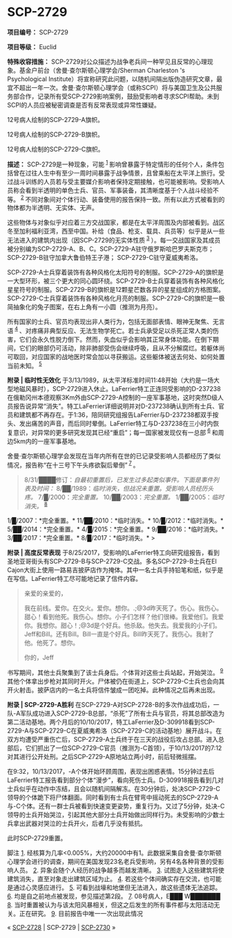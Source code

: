 # SCP-2729
                        


**项目编号：** SCP-2729

**项目等级：** Euclid

**特殊收容措施：** SCP-2729对公众描述为战争老兵间一种罕见且反常的心理现象。基金户前台（舍曼·查尔斯顿心理学会/Sherman Charleston 's Psychological Institute）将宣称研究此问题，以随机间隔出版伪造研究文章，最宜不超出一年一次。舍曼·查尔斯顿心理学会（或称SCPI）将与美国卫生及公共服务部合作，记录所有受SCP-2729影响案例，鼓励受影响者寻求SCPI帮助。未到SCPI的人员应被秘密调查是否有反常表现或异常性嫌疑。



12号病人绘制的SCP-2729-A旗帜。





12号病人绘制的SCP-2729-B旗帜。





12号病人绘制的SCP-2729-C旗帜。



**描述：** SCP-2729是一种现象，可能<sup class='footnoteref'>
 <a shape='rect' class='footnoteref' id='footnoteref-1' href='javascript:;' onclick='WIKIDOT.page.utils.scrollToReference(&apos;footnote-1&apos;)'>1</a>
</sup>影响曾暴露于特定情形的任何个人，条件包括曾在过往人生中有至少一周时间暴露于战争情景，且曾乘船在太平洋上旅行。受过战斗训练的人员若与受主要媒介影响者保持定期接触，也可能被影响。受影响人员称会看到半透明的单色士兵、官员、军事装备，其清晰度基于个人战斗经验不等。<sup class='footnoteref'>
 <a shape='rect' class='footnoteref' id='footnoteref-2' href='javascript:;' onclick='WIKIDOT.page.utils.scrollToReference(&apos;footnote-2&apos;)'>2</a>
</sup>不同对象间对个体行动、装备使用的报告保持一致。所有以此方式被看到的物体都为半透明、无实体、无声。

这些物体与对象似乎对应着三方交战国家，都是在太平洋周围及内部被看到。战区冬至加利福利亚湾，西至中国。补给（食品、枪支、载具、兵员等）似乎是从一些无法进入的建筑内出现（因SCP-2729的无实体性质<sup class='footnoteref'>
 <a shape='rect' class='footnoteref' id='footnoteref-3' href='javascript:;' onclick='WIKIDOT.page.utils.scrollToReference(&apos;footnote-3&apos;)'>3</a>
</sup>）。每一交战国家及其成员被分别编为SCP-2729-A、B、C。SCP-2729-A驻守俄罗斯哈巴罗夫斯克市； SCP-2729-B驻守加拿大鲁伯特王子港； SCP-2729-C驻守夏威夷希洛。

SCP-2729-A士兵穿着装饰有各种风格化太阳符号的制服。SCP-2729-A的旗帜是一大型环形，被三个更大的同心圆环绕。SCP-2729-B士兵穿着装饰有各种风格化星星符号的制服。SCP-2729-B的旗帜是12颗星芒数各异的星星组成的方格图案。SCP-2729-C士兵穿着装饰有各种风格化月亮的制服。SCP-2729-C的旗帜是一极简抽象化的兔子图案，在右上角有一小圆（推测为月亮）。

所有国家的士兵、官员均表现出非人类行为，包括无面部表情、眼神无聚焦、无言语<sup class='footnoteref'>
 <a shape='rect' class='footnoteref' id='footnoteref-4' href='javascript:;' onclick='WIKIDOT.page.utils.scrollToReference(&apos;footnote-4&apos;)'>4</a>
</sup>、对疼痛非典型反应、无法生物学死亡。若士兵承受足以杀死正常人类的伤害，它们会永久性脱力倒下。然而，失血似乎会影响其正常身体功能。在倒下期间，它们的眼部仍可活动，除非肺部受伤会继续呼吸，且从不分解腐烂。若躯体尚可取回，对应国家的战地医时常会加以寻获搬运。这些躯体被送去何处、如何处置当前未知。<sup class='footnoteref'>
 <a shape='rect' class='footnoteref' id='footnoteref-5' href='javascript:;' onclick='WIKIDOT.page.utils.scrollToReference(&apos;footnote-5&apos;)'>5</a>
</sup>

**附录 | 临时性无效化** 
于3/13/1989，从太平洋标准时间11:48开始（大约是一场大型地磁风暴时），SCP-2729进入休止。LaFerrier特工正连同受影响的D-237238在俄勒冈州本德观察3Km外由SCP-2729-A控制的一座军事基地，这时突然D级人员报告说异常“消失”。特工LaFerrier详细说明并对D-237238确认到所有士兵、官员和建筑都不再存在。于1:36，陪同研究组报告LaFerrier与D-237238都双手按头、发出痛苦的声音，而后同时晕倒。LaFerrier特工与D-237238在三小时内恢复意识，对异常的更多研究发现其已经“重启”；每一国家被发现仅有一总部<sup class='footnoteref'>
 <a shape='rect' class='footnoteref' id='footnoteref-6' href='javascript:;' onclick='WIKIDOT.page.utils.scrollToReference(&apos;footnote-6&apos;)'>6</a>
</sup>和周边5km内的一座军事基地。

舍曼·查尔斯顿心理学会发现在当年内所有在世的已记录受影响人员都经历了类似情况，报告称“在十三号下午头疼欲裂后晕倒”<sup class='footnoteref'>
 <a shape='rect' class='footnoteref' id='footnoteref-7' href='javascript:;' onclick='WIKIDOT.page.utils.scrollToReference(&apos;footnote-7&apos;)'>7</a>
</sup>。


> 8/31/████修订：*自最初重置后，已发生过多起类似事件。下面是事件列表及时间：* 
8/██/1989：*临时消失，但战况未重置。受影响人员经历头疼。* 
7/█/2000：*完全重置。* 
10/██/2003：*完全重置。* 
1/██/2005：*临时消失。* <sup class='footnoteref'>
 <a shape='rect' class='footnoteref' id='footnoteref-8' href='javascript:;' onclick='WIKIDOT.page.utils.scrollToReference(&apos;footnote-8&apos;)'>8</a>
</sup>
1/█/2007：*完全重置。* 
11/██/2010：*临时消失。* 
10/█/2012：*临时消失。* 
5/██/2014：*完全重置。* 
4/█/2015：*完全重置。* 
9/██/2016：*临时消失。* 
3/██/2017：*完全重置。* 
8/█/2017：*临时消失。* 
> 

**附录 | 高度反常表现** 
于8/25/2017，受影响的LaFerrier特工向研究组报告，看到圣地亚哥街头有SCP-2729-B与SCP-2729-C交战。多名SCP-2729-B士兵在El Cajon大街上使用一路易吉披萨店作为掩体。其中一名士兵手持铅笔和纸，似乎是在写信。LaFerrier特工尽可能地记录了信件内容。


> 亲爱的亲爱的，
> 
> 我在前线。爱你。在交火。爱你。想你。.;@3d昨天死了。伤心。我伤心。甜心！看到他死。我伤心。想你。小子们怎样？他们很棒。我爱他们。我爱你。我想你。甜心！;@3d是个好兵。他杀敌。他失去。我爱我的小子们。Jeff和Bill。还有Bill。Bill一直是个好兵。Bill昨天死了。我伤心。我射了他。他死了。想你。
> 
> 你的，Jeff
> 

书写期间，其他士兵聚集到了该士兵身后。个体背对这些士兵站起，开始哭泣。<sup class='footnoteref'>
 <a shape='rect' class='footnoteref' id='footnoteref-9' href='javascript:;' onclick='WIKIDOT.page.utils.scrollToReference(&apos;footnote-9&apos;)'>9</a>
</sup>其他个体拿出步枪对其同时开火。尸体被仍在街道上，SCP-2729-C士兵也会向其开火射击。披萨店内的一名士兵将信件皱成一团吃掉。此种情况之后再未出现。

**附录 | SCP-2729-A胜利** 
在SCP-2729-A对SCP-2728-B的多次作战成功后，一队-A军队成功进入SCP-2729-B总部，“杀死”了所有士兵与官员，将其总部改造为第二活动基地。两个月后的10/10/2017，特工LaFerrier及D-309918看到SCP-2729-A与SCP-2729-C在夏威夷希洛（SCP-2729-C的活动基地）展开战斗。在双方均遭受严重伤亡后，SCP-2729-A士兵终于在三天的战役后攻占总部。进入总部后，它们抓出了一位SCP-2729-C官员（推测为-C首领），于10/13/2017的7:12对其进行公开处刑。之后SCP-2729-A原地站立两小时，前后轻微摇摆。

在9:32，10/13/2017，-A个体开始环顾周围，表现出困惑表情。15分钟过去后LaFerrier特工报告看到部分个体“漫步”，看向死伤士兵。D-309918报告看到几对士兵似乎在动作中冻结，且会以随机间隔解冻。在30分钟后，处决SCP-2729-C领导的个体跪下将尸体翻面。同时看到有士兵在臂弯中摇动死去的SCP-2729-A与-C个体。还有一群士兵被看到快速变更姿势，重复行为。又过了5分钟，处决-C领导的士兵开始哭泣，引起其他大部分士兵开始做出同样行为。未受影响的少数士兵拿出武器对哭泣的士兵开火，后者几乎没有抵抗。

此时SCP-2729重置。


脚注
<a shape='rect' href='javascript:;' onclick='WIKIDOT.page.utils.scrollToReference(&apos;footnoteref-1&apos;)'>1</a>. 经核算为几率<0.005%，大约20000中有1。此数据采集自舍曼·查尔斯顿心理学会进行的调查，期间在美国发现23名老兵受影响，另有4名各种背景的受影响人员。
<a shape='rect' href='javascript:;' onclick='WIKIDOT.page.utils.scrollToReference(&apos;footnoteref-2&apos;)'>2</a>. 异象会随个人经历的战争越多而越发清晰。
<a shape='rect' href='javascript:;' onclick='WIKIDOT.page.utils.scrollToReference(&apos;footnoteref-3&apos;)'>3</a>. 试图走入这些建筑将使建筑消失，直至对象走出建筑区域为止。
<a shape='rect' href='javascript:;' onclick='WIKIDOT.page.utils.scrollToReference(&apos;footnoteref-4&apos;)'>4</a>. 若这些个体间确实存在交流，也可能是通过心灵感应进行。
<a shape='rect' href='javascript:;' onclick='WIKIDOT.page.utils.scrollToReference(&apos;footnoteref-5&apos;)'>5</a>. 可看到战壕和地堡但无法进入，故这些遗体无法追踪。
<a shape='rect' href='javascript:;' onclick='WIKIDOT.page.utils.scrollToReference(&apos;footnoteref-6&apos;)'>6</a>. 均是自之前地点被发现，参见描述第2段。
<a shape='rect' href='javascript:;' onclick='WIKIDOT.page.utils.scrollToReference(&apos;footnoteref-7&apos;)'>7</a>. 08号病人，E███ W███████
<a shape='rect' href='javascript:;' onclick='WIKIDOT.page.utils.scrollToReference(&apos;footnoteref-8&apos;)'>8</a>. 当时重置被认为与该太阳风暴相关，但这之后发生的所有事件都与太阳活动无关。正在研究。
<a shape='rect' href='javascript:;' onclick='WIKIDOT.page.utils.scrollToReference(&apos;footnoteref-9&apos;)'>9</a>. 目前报告中唯一一次出现此情况



« <a shape='rect' class='newpage' href='/scp-2728'>SCP-2728</a> | SCP-2729 | [SCP-2730](/scp-2730) »





                    